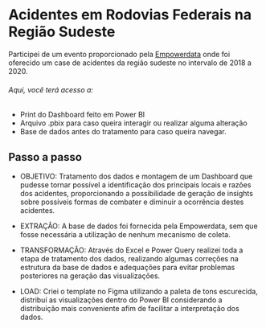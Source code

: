 # Acidentes em Rodovias Federais na Região Sudeste
Participei de um evento proporcionado pela [Empowerdata](https://www.linkedin.com/company/empdata/) onde foi oferecido um case de acidentes da região sudeste no intervalo de 2018 a 2020.

###### Aqui, você terá acesso a:
- Print do Dashboard feito em Power BI
- Arquivo .pbix para caso queira interagir ou realizar alguma alteração
- Base de dados antes do tratamento para caso queira navegar.

## Passo a passo
- OBJETIVO: Tratamento dos dados e montagem de um Dashboard que pudesse tornar possível a identificação dos principais locais e razões dos acidentes,
proporcionando a possibilidade de geração de insights sobre possíveis formas de combater e diminuir a ocorrência destes acidentes.

- EXTRAÇÃO: A base de dados foi fornecida pela Empowerdata, sem que fosse necessária a utilização de nenhum 
mecanismo de coleta.
- TRANSFORMAÇÃO: Através do Excel e Power Query realizei toda a etapa de tratamento dos dados, realizando algumas correções na estrutura da base de dados e adequações
para evitar problemas posteriores na geração das visualizações.
- LOAD: Criei o template no Figma utilizando a paleta de tons escurecida, distribuí as visualizações dentro do Power BI considerando
a distribuição mais conveniente afim de facilitar a interpretação dos dados.
